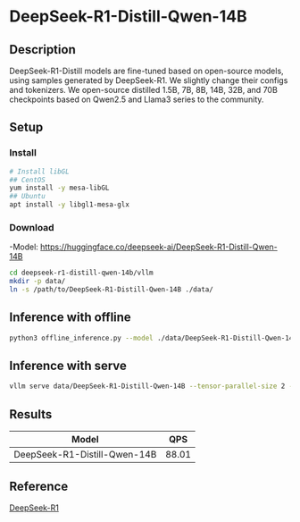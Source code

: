# DeepSeek-R1-Distill-Qwen-14B

## Description

DeepSeek-R1-Distill models are fine-tuned based on open-source models, using samples generated by DeepSeek-R1. We slightly change their configs and tokenizers.  We open-source distilled 1.5B, 7B, 8B, 14B, 32B, and 70B checkpoints based on Qwen2.5 and Llama3 series to the community.

## Setup

### Install

```bash
# Install libGL
## CentOS
yum install -y mesa-libGL
## Ubuntu
apt install -y libgl1-mesa-glx
```

### Download

-Model: <https://huggingface.co/deepseek-ai/DeepSeek-R1-Distill-Qwen-14B>

```bash
cd deepseek-r1-distill-qwen-14b/vllm
mkdir -p data/
ln -s /path/to/DeepSeek-R1-Distill-Qwen-14B ./data/
```

## Inference with offline

```bash
python3 offline_inference.py --model ./data/DeepSeek-R1-Distill-Qwen-14B --max-tokens 256 -tp 2 --temperature 0.0 --max-model-len 3096
```
## Inference with serve

```bash
vllm serve data/DeepSeek-R1-Distill-Qwen-14B --tensor-parallel-size 2 --max-model-len 32768 --enforce-eager --trust-remote-code
```

## Results

| Model      | QPS   |
| ---------- | ----- |
| DeepSeek-R1-Distill-Qwen-14B | 88.01|

## Reference

[DeepSeek-R1](https://github.com/deepseek-ai/DeepSeek-R1)
